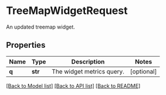 # TreeMapWidgetRequest

An updated treemap widget.

## Properties

| Name  | Type    | Description               | Notes      |
| ----- | ------- | ------------------------- | ---------- |
| **q** | **str** | The widget metrics query. | [optional] |

[[Back to Model list]](README.md#documentation-for-models) [[Back to API list]](README.md#documentation-for-api-endpoints) [[Back to README]](README.md)
